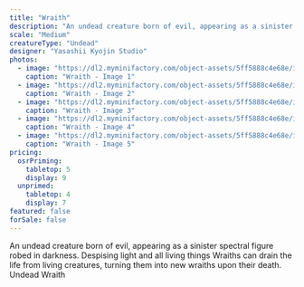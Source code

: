 ```yaml
---
title: "Wraith"
description: "An undead creature born of evil, appearing as a sinister spectral figure robed in darkness. Despising light and all living things Wraiths can drain the life from living creatures, turning them into new wraiths upon their death. Undead Wraith"
scale: "Medium"
creatureType: "Undead"
designer: "Yasashii Kyojin Studio"
photos:
  - image: "https://dl2.myminifactory.com/object-assets/5ff5888c4e68e/images/720X720-wraith-ps.jpg"
    caption: "Wraith - Image 1"
  - image: "https://dl2.myminifactory.com/object-assets/5ff5888c4e68e/images/720X720-720x720-wraith-2.jpg"
    caption: "Wraith - Image 2"
  - image: "https://dl2.myminifactory.com/object-assets/5ff5888c4e68e/images/720X720-720x720-wraith-front-d20.jpg"
    caption: "Wraith - Image 3"
  - image: "https://dl2.myminifactory.com/object-assets/5ff5888c4e68e/images/230X230-ghosts-1.jpg"
    caption: "Wraith - Image 4"
  - image: "https://dl2.myminifactory.com/object-assets/5ff5888c4e68e/images/230X230-wraith1.671b17ebd7873-671b17fca1426.jpeg"
    caption: "Wraith - Image 5"
pricing:
  osrPriming:
    tabletop: 5
    display: 9
  unprimed:
    tabletop: 4
    display: 7
featured: false
forSale: false
---
```


An undead creature born of evil, appearing as a sinister spectral figure robed in darkness. Despising light and all living things Wraiths can drain the life from living creatures, turning them into new wraiths upon their death. Undead Wraith